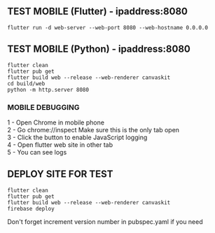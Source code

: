 ## TEST MOBILE (Flutter) - ipaddress:8080
```
flutter run -d web-server --web-port 8080 --web-hostname 0.0.0.0
```

## TEST MOBILE (Python) - ipaddress:8080
```
flutter clean
flutter pub get
flutter build web --release --web-renderer canvaskit
cd build/web
python -m http.server 8080
```

### MOBILE DEBUGGING
1 - Open Chrome in mobile phone\
2 - Go chrome://inspect Make sure this is the only tab open\
3 - Click the button to enable JavaScript logging\
4 - Open flutter web site in other tab\
5 - You can see logs

## DEPLOY SITE FOR TEST
```
flutter clean
flutter pub get
flutter build web --release --web-renderer canvaskit
firebase deploy
```
Don't forget increment version number in pubspec.yaml if you need